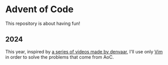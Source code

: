 # Advent of Code

This repository is about having fun!

## 2024

This year, inspired by [a series of videos made by denvaar][], I'll use only [Vim][] in order to solve the problems that come from AoC.

[Vim]: https://www.vim.org
[a series of videos made by denvaar]: https://www.youtube.com/playlist?list=PL6XBsLhMC_hmw8eKhlrC8k7FfmNzDLw80
